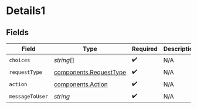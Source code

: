 # Details1


## Fields

| Field                                                            | Type                                                             | Required                                                         | Description                                                      |
| ---------------------------------------------------------------- | ---------------------------------------------------------------- | ---------------------------------------------------------------- | ---------------------------------------------------------------- |
| `choices`                                                        | *string*[]                                                       | :heavy_check_mark:                                               | N/A                                                              |
| `requestType`                                                    | [components.RequestType](../../models/components/requesttype.md) | :heavy_check_mark:                                               | N/A                                                              |
| `action`                                                         | [components.Action](../../models/components/action.md)           | :heavy_check_mark:                                               | N/A                                                              |
| `messageToUser`                                                  | *string*                                                         | :heavy_check_mark:                                               | N/A                                                              |